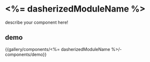 # <%= dasherizedModuleName %>

describe your component here!

## demo
{{gallery/components/<%= dasherizedModuleName %>/-components/demo}}
